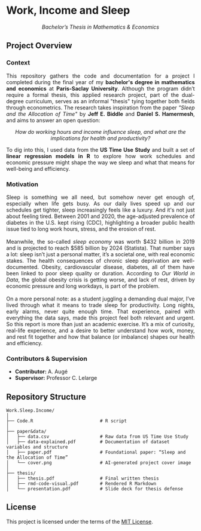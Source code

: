 # Work, Income and Sleep
<p align="center"><i>Bachelor’s Thesis in Mathematics & Economics</i></p>

## Project Overview

### Context

<p align="justify">
This repository gathers the code and documentation for a project I completed during the final year of my <b>bachelor's degree in mathematics and economics</b> at <b>Paris-Saclay University</b>. Although the program didn’t require a formal thesis, this applied research project, part of the dual-degree curriculum, serves as an informal "thesis" tying together both fields through econometrics. The research takes inspiration from the paper <i>"Sleep and the Allocation of Time"</i> by <b>Jeff E. Biddle</b> and <b>Daniel S. Hamermesh</b>, and aims to answer an open question:
</p>

<p align="center"><i>How do working hours and income influence sleep, and what are the implications for health and productivity?</i></p>

<p align="justify">
To dig into this, I used data from the <b>US Time Use Study</b> and built a set of <b>linear regression models in R</b> to explore how work schedules and economic pressure might shape the way we sleep and what that means for well-being and efficiency.
</p>

### Motivation

<p align="justify">
Sleep is something we all need, but somehow never get enough of, especially when life gets busy. As our daily lives speed up and our schedules get tighter, sleep increasingly feels like a luxury. And it's not just about feeling tired. Between 2001 and 2020, the age-adjusted prevalence of diabetes in the U.S. kept rising (CDC), highlighting a broader public health issue tied to long work hours, stress, and the erosion of rest.
<br><br>
Meanwhile, the so-called <i>sleep economy</i> was worth $432 billion in 2019 and is projected to reach $585 billion by 2024 (Statista). That number says a lot: sleep isn’t just a personal matter, it’s a societal one, with real economic stakes. The health consequences of chronic sleep deprivation are well-documented. Obesity, cardiovascular disease, diabetes, all of them have been linked to poor sleep quality or duration. According to <i>Our World in Data</i>, the global obesity crisis is getting worse, and lack of rest, driven by economic pressure and long workdays, is part of the problem.
<br><br>
On a more personal note: as a student juggling a demanding dual major, I’ve lived through what it means to trade sleep for productivity. Long nights, early alarms, never quite enough time. That experience, paired with everything the data says, made this project feel both relevant and urgent. So this report is more than just an academic exercise. It’s a mix of curiosity, real-life experience, and a desire to better understand how work, money, and rest fit together and how that balance (or imbalance) shapes our health and efficiency.
</p>

### Contributors & Supervision

- **Contributor:** A. Augé  
- **Supervisor:** Professor C. Lelarge

## Repository Structure

```
Work.Sleep.Income/
│
├── Code.R                         # R script
│
├── paper&data/
│   ├── data.csv                   # Raw data from US Time Use Study
│   ├── data-explained.pdf         # Documentation of dataset variables and structure
│   ├── paper.pdf                  # Foundational paper: “Sleep and the Allocation of Time”
│   └── cover.png                  # AI-generated project cover image
│
├── thesis/
│   ├── thesis.pdf                 # Final written thesis
│   ├── rmd-code-visual.pdf        # Rendered R Markdown
│   └── presentation.pdf           # Slide deck for thesis defense
```

## License

This project is licensed under the terms of the [MIT License](./LICENSE).
